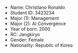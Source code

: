 - Name: Christiano Ronaldo
- Student ID: 3423234
- Major (1): Management
- Major (2): AI Convergence
- Year of born: 2000
- RC: Jangkiryo
- Gender: Female
- Nationality: Republic of Korea
